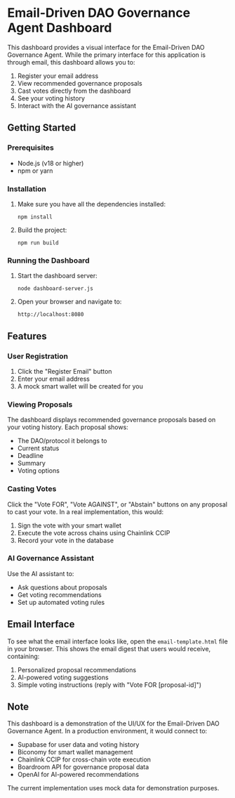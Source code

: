 # Email-Driven DAO Governance Agent Dashboard

This dashboard provides a visual interface for the Email-Driven DAO Governance Agent. While the primary interface for this application is through email, this dashboard allows you to:

1. Register your email address
2. View recommended governance proposals
3. Cast votes directly from the dashboard
4. See your voting history
5. Interact with the AI governance assistant

## Getting Started

### Prerequisites

- Node.js (v18 or higher)
- npm or yarn

### Installation

1. Make sure you have all the dependencies installed:
   ```
   npm install
   ```

2. Build the project:
   ```
   npm run build
   ```

### Running the Dashboard

1. Start the dashboard server:
   ```
   node dashboard-server.js
   ```

2. Open your browser and navigate to:
   ```
   http://localhost:8080
   ```

## Features

### User Registration

1. Click the "Register Email" button
2. Enter your email address
3. A mock smart wallet will be created for you

### Viewing Proposals

The dashboard displays recommended governance proposals based on your voting history. Each proposal shows:
- The DAO/protocol it belongs to
- Current status
- Deadline
- Summary
- Voting options

### Casting Votes

Click the "Vote FOR", "Vote AGAINST", or "Abstain" buttons on any proposal to cast your vote. In a real implementation, this would:
1. Sign the vote with your smart wallet
2. Execute the vote across chains using Chainlink CCIP
3. Record your vote in the database

### AI Governance Assistant

Use the AI assistant to:
- Ask questions about proposals
- Get voting recommendations
- Set up automated voting rules

## Email Interface

To see what the email interface looks like, open the `email-template.html` file in your browser. This shows the email digest that users would receive, containing:

1. Personalized proposal recommendations
2. AI-powered voting suggestions
3. Simple voting instructions (reply with "Vote FOR [proposal-id]")

## Note

This dashboard is a demonstration of the UI/UX for the Email-Driven DAO Governance Agent. In a production environment, it would connect to:

- Supabase for user data and voting history
- Biconomy for smart wallet management
- Chainlink CCIP for cross-chain vote execution
- Boardroom API for governance proposal data
- OpenAI for AI-powered recommendations

The current implementation uses mock data for demonstration purposes. 